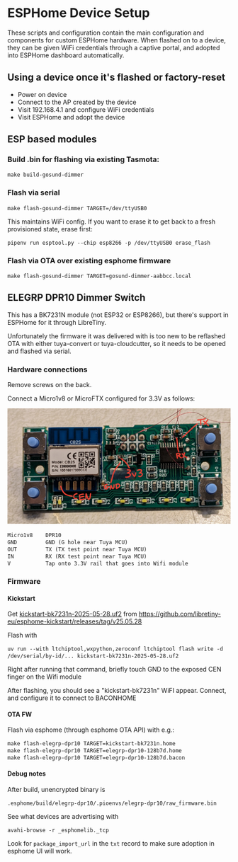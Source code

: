 # ESPHome Device Setup

These scripts and configuration contain the main configuration and
components for custom ESPHome hardware.  When flashed on to a device,
they can be given WiFi credentials through a captive portal, and
adopted into ESPHome dashboard automatically.

## Using a device once it's flashed or factory-reset

- Power on device
- Connect to the AP created by the device
- Visit 192.168.4.1 and configure WiFi credentials
- Visit ESPHome and adopt the device

## ESP based modules

### Build .bin for flashing via existing Tasmota:

    make build-gosund-dimmer

### Flash via serial

    make flash-gosund-dimmer TARGET=/dev/ttyUSB0

This maintains WiFi config.  If you want to erase it to get back to a
fresh provisioned state, erase first:

    pipenv run esptool.py --chip esp8266 -p /dev/ttyUSB0 erase_flash

### Flash via OTA over existing esphome firmware

    make flash-gosund-dimmer TARGET=gosund-dimmer-aabbcc.local

## ELEGRP DPR10 Dimmer Switch

This has a BK7231N module (not ESP32 or ESP8266), but there's support
in ESPHome for it through LibreTiny.

Unfortunately the firmware it was delivered with is too new to be
reflashed OTA with either tuya-convert or tuya-cloudcutter, so it
needs to be opened and flashed via serial.

### Hardware connections

Remove screws on the back.

Connect a Micro1v8 or MicroFTX configured for 3.3V as follows:

![](images/elegrp-dpr10-pinout.jpg)

    Micro1v8    DPR10
    GND         GND (G hole near Tuya MCU)
    OUT         TX (TX test point near Tuya MCU)
    IN          RX (RX test point near Tuya MCU)
    V           Tap onto 3.3V rail that goes into Wifi module

### Firmware

#### Kickstart

Get [kickstart-bk7231n-2025-05-28.uf2](https://github.com/libretiny-eu/esphome-kickstart/releases/download/v25.05.28/kickstart-bk7231n-2025-05-28.uf2)
from https://github.com/libretiny-eu/esphome-kickstart/releases/tag/v25.05.28

Flash with

    uv run --with ltchiptool,wxpython,zeroconf ltchiptool flash write -d /dev/serial/by-id/... kickstart-bk7231n-2025-05-28.uf2

Right after running that command, briefly touch GND to the exposed CEN finger on the Wifi module

After flashing, you should see a "kickstart-bk7231n" WiFI appear.
Connect, and configure it to connect to BACONHOME

#### OTA FW

Flash via esphome (through esphome OTA API) with e.g.:

    make flash-elegrp-dpr10 TARGET=kickstart-bk7231n.home
    make flash-elegrp-dpr10 TARGET=elegrp-dpr10-128b7d.home
    make flash-elegrp-dpr10 TARGET=elegrp-dpr10-128b7d.bacon

#### Debug notes

After build, unencrypted binary is

    .esphome/build/elegrp-dpr10/.pioenvs/elegrp-dpr10/raw_firmware.bin

See what devices are advertising with

    avahi-browse -r _esphomelib._tcp

Look for `package_import_url` in the `txt` record to make sure
adoption in esphome UI will work.
